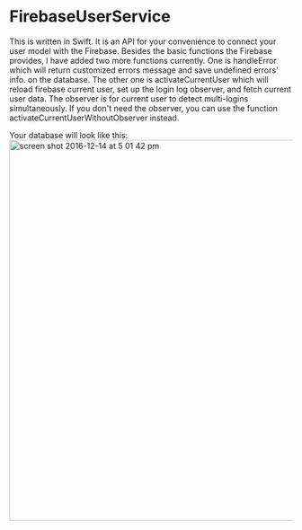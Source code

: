 # FirebaseUserService
This is written in Swift. It is an API for your convenience to connect your user model with the Firebase. Besides the basic functions the Firebase provides, I have added two more functions currently. One is handleError which will return customized errors message and save undefined errors' info. on the database. The other one is activateCurrentUser which will reload firebase current user, set up the login log observer, and fetch current user data. The observer is for current user to detect multi-logins simultaneously. If you don't need the observer, you can use the function activateCurrentUserWithoutObserver instead.

Your database will look like this:
<img width="678" alt="screen shot 2016-12-14 at 5 01 42 pm" src="https://cloud.githubusercontent.com/assets/21079726/21171425/266fdee8-c220-11e6-99ec-5b73bc5c4291.png">
